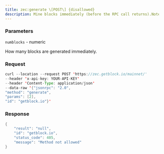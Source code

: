 ```yaml
---
title: zec:generate \[POST\] {disallowed}
description: Mine blocks immediately (before the RPC call returns).Note this function can only be used on the regtest network.
---
```


### Parameters


`numblocks` - numeric

How many blocks are generated immediately.

### Request

``` java
curl --location --request POST 'https://zec.getblock.io/mainnet/' 
--header 'x-api-key: YOUR-API-KEY' 
--header 'Content-Type: application/json' 
--data-raw '{"jsonrpc": "2.0",
"method": "generate",
"params": [2],
"id": "getblock.io"}'
```

###  Response

``` java
{
    "result": "null",
    "id": "getblock.io",
    "status_code": 405,
    "message": "Method not allowed"
}
```

